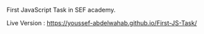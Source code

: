 First JavaScript Task in SEF academy.

Live Version : https://youssef-abdelwahab.github.io/First-JS-Task/
